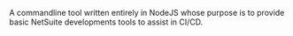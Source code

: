 A commandline tool written entirely in NodeJS whose purpose is to provide basic NetSuite developments tools to assist in CI/CD.  